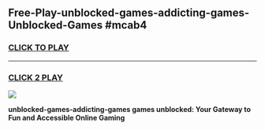 
## Free-Play-unblocked-games-addicting-games-Unblocked-Games #mcab4
<h3>
<a href="https://news.freeplayer.one?title=unblocked-games-addicting-games&ref=8M">CLICK TO PLAY</a></h3>
<hr>

<h3>
<a href="https://news.freeplayer.one?title=unblocked-games-addicting-games&ref=8M">CLICK 2 PLAY</a>
  
</h3>

<a href="https://news.freeplayer.one?title=unblocked-games-addicting-games&ref=8M"><img src="https://clearcache.store/games.png"></a>


**unblocked-games-addicting-games games unblocked: Your Gateway to Fun and Accessible Online Gaming**
